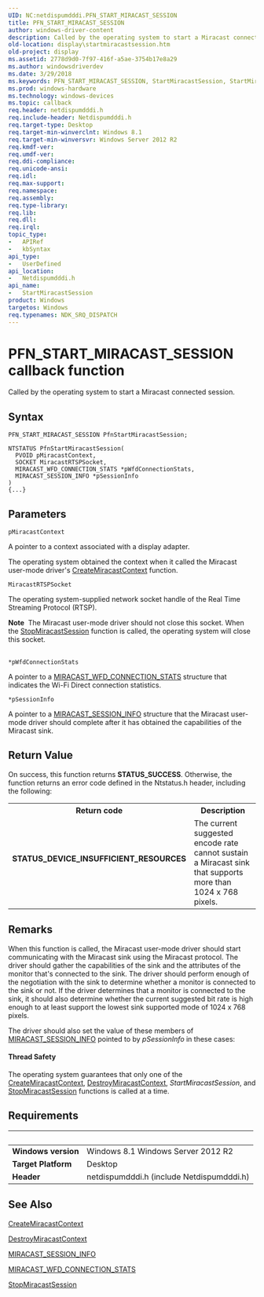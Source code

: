 ```yaml
---
UID: NC:netdispumdddi.PFN_START_MIRACAST_SESSION
title: PFN_START_MIRACAST_SESSION
author: windows-driver-content
description: Called by the operating system to start a Miracast connected session.
old-location: display\startmiracastsession.htm
old-project: display
ms.assetid: 2778d9d0-7f97-416f-a5ae-3754b17e8a29
ms.author: windowsdriverdev
ms.date: 3/29/2018
ms.keywords: PFN_START_MIRACAST_SESSION, StartMiracastSession, StartMiracastSession callback function [Display Devices], display.startmiracastsession, netdispumdddi/StartMiracastSession
ms.prod: windows-hardware
ms.technology: windows-devices
ms.topic: callback
req.header: netdispumdddi.h
req.include-header: Netdispumdddi.h
req.target-type: Desktop
req.target-min-winverclnt: Windows 8.1
req.target-min-winversvr: Windows Server 2012 R2
req.kmdf-ver: 
req.umdf-ver: 
req.ddi-compliance: 
req.unicode-ansi: 
req.idl: 
req.max-support: 
req.namespace: 
req.assembly: 
req.type-library: 
req.lib: 
req.dll: 
req.irql: 
topic_type:
-	APIRef
-	kbSyntax
api_type:
-	UserDefined
api_location:
-	Netdispumdddi.h
api_name:
-	StartMiracastSession
product: Windows
targetos: Windows
req.typenames: NDK_SRQ_DISPATCH
---
```



# PFN_START_MIRACAST_SESSION callback function
Called by the operating system to start a Miracast connected session.

## Syntax

```
PFN_START_MIRACAST_SESSION PfnStartMiracastSession;

NTSTATUS PfnStartMiracastSession(
  PVOID pMiracastContext,
  SOCKET MiracastRTSPSocket,
  MIRACAST_WFD_CONNECTION_STATS *pWfdConnectionStats,
  MIRACAST_SESSION_INFO *pSessionInfo
)
{...}
```

## Parameters

`pMiracastContext`

A pointer to a context associated with a display adapter.

The operating system obtained the context when it called the Miracast user-mode driver's <a href="https://msdn.microsoft.com/3b10ddd9-a48d-4f96-b35e-db017d1f9583">CreateMiracastContext</a> function.

`MiracastRTSPSocket`

The operating system-supplied network socket handle of the Real Time Streaming Protocol (RTSP). 

<div class="alert"><b>Note</b>  The Miracast user-mode driver should not close this socket. When the <a href="https://msdn.microsoft.com/ab9ad8ee-9390-41a4-9a69-2e98579b2b77">StopMiracastSession</a> function is called, the operating system will close this socket.</div>
<div> </div>

`*pWfdConnectionStats`

A pointer to a <a href="https://msdn.microsoft.com/library/windows/hardware/dn265482">MIRACAST_WFD_CONNECTION_STATS</a> structure that indicates the Wi-Fi Direct connection statistics.

`*pSessionInfo`

A pointer to a <a href="https://msdn.microsoft.com/library/windows/hardware/dn265478">MIRACAST_SESSION_INFO</a> structure that the Miracast user-mode driver should complete after it has obtained the capabilities of the Miracast sink.


## Return Value

On success, this function returns <b>STATUS_SUCCESS</b>. Otherwise, the function returns an error code defined in the Ntstatus.h header, including the following:

<table>
<tr>
<th>Return code</th>
<th>Description</th>
</tr>
<tr>
<td width="40%">
<dl>
<dt><b>STATUS_DEVICE_INSUFFICIENT_RESOURCES</b></dt>
</dl>
</td>
<td width="60%">
The current suggested encode rate cannot sustain a Miracast sink that supports more than 1024 x 768 pixels.

</td>
</tr>
</table>

## Remarks

When this function is called, the Miracast user-mode driver should start communicating with the Miracast sink using the Miracast protocol. The driver should  gather the capabilities of the sink and the attributes of the monitor that's connected to the sink.  The driver should perform enough of the negotiation with the sink to determine whether a monitor is connected to the sink or not. If the driver determines that a monitor is connected to the sink, it should also determine whether the current suggested bit rate is high enough to at least support the lowest sink supported mode of 1024 x 768 pixels.

The driver should also set the value of these members of <a href="https://msdn.microsoft.com/library/windows/hardware/dn265478">MIRACAST_SESSION_INFO</a> pointed to by <i>pSessionInfo</i> in these cases:




#### Thread Safety

The operating system guarantees that only one of the <a href="https://msdn.microsoft.com/3b10ddd9-a48d-4f96-b35e-db017d1f9583">CreateMiracastContext</a>, <a href="https://msdn.microsoft.com/1b155e15-1e4e-45bb-98cc-f1c19923ed2c">DestroyMiracastContext</a>, <i>StartMiracastSession</i>, and <a href="https://msdn.microsoft.com/ab9ad8ee-9390-41a4-9a69-2e98579b2b77">StopMiracastSession</a> functions is called at a time.

## Requirements
| &nbsp; | &nbsp; |
| ---- |:---- |
| **Windows version** | Windows 8.1 Windows Server 2012 R2 |
| **Target Platform** | Desktop |
| **Header** | netdispumdddi.h (include Netdispumdddi.h) |

## See Also

<a href="https://msdn.microsoft.com/3b10ddd9-a48d-4f96-b35e-db017d1f9583">CreateMiracastContext</a>



<a href="https://msdn.microsoft.com/1b155e15-1e4e-45bb-98cc-f1c19923ed2c">DestroyMiracastContext</a>



<a href="https://msdn.microsoft.com/library/windows/hardware/dn265478">MIRACAST_SESSION_INFO</a>



<a href="https://msdn.microsoft.com/library/windows/hardware/dn265482">MIRACAST_WFD_CONNECTION_STATS</a>



<a href="https://msdn.microsoft.com/ab9ad8ee-9390-41a4-9a69-2e98579b2b77">StopMiracastSession</a>